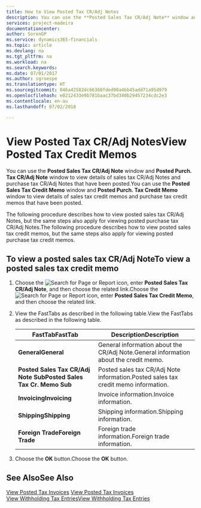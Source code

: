 ```yaml
---
title: How to View Posted Tax CR/Adj Notes
description: You can use the **Posted Sales Tax CR/Adj Note** window and **Posted Purch. Tax CR/Adj Note** window to view details of sales tax CR/Adj Notes and purchase tax CR/Adj Notes that have been posted.
services: project-madeira
documentationcenter: 
author: SorenGP
ms.service: dynamics365-financials
ms.topic: article
ms.devlang: na
ms.tgt_pltfrm: na
ms.workload: na
ms.search.keywords: 
ms.date: 07/01/2017
ms.author: sgroespe
ms.translationtype: HT
ms.sourcegitcommit: 046a42582dc66368fded90a4bb45add71a95d979
ms.openlocfilehash: e0212433e9b781baac37bd340b29457234cdc2e3
ms.contentlocale: en-au
ms.lasthandoff: 07/02/2018

---
```

# <a name="view-posted-tax-credit-memos"></a><span data-ttu-id="b6560-103">View Posted Tax CR/Adj Notes</span><span class="sxs-lookup"><span data-stu-id="b6560-103">View Posted Tax Credit Memos</span></span>
<span data-ttu-id="b6560-104">You can use the **Posted Sales Tax CR/Adj Note** window and **Posted Purch. Tax CR/Adj Note** window to view details of sales tax CR/Adj Notes and purchase tax CR/Adj Notes that have been posted.</span><span class="sxs-lookup"><span data-stu-id="b6560-104">You can use the **Posted Sales Tax Credit Memo** window and **Posted Purch. Tax Credit Memo** window to view details of sales tax credit memos and purchase tax credit memos that have been posted.</span></span>  

<span data-ttu-id="b6560-105">The following procedure describes how to view posted sales tax CR/Adj Notes, but the same steps also apply for viewing posted purchase tax CR/Adj Notes.</span><span class="sxs-lookup"><span data-stu-id="b6560-105">The following procedure describes how to view posted sales tax credit memos, but the same steps also apply for viewing posted purchase tax credit memos.</span></span>  

## <a name="to-view-a-posted-sales-tax-credit-memo"></a><span data-ttu-id="b6560-106">To view a posted sales tax CR/Adj Note</span><span class="sxs-lookup"><span data-stu-id="b6560-106">To view a posted sales tax credit memo</span></span>  

1.  <span data-ttu-id="b6560-107">Choose the ![Search for Page or Report](../../media/ui-search/search_small.png "Search for Page or Report icon") icon, enter **Posted Sales Tax CR/Adj Note**, and then choose the related link.</span><span class="sxs-lookup"><span data-stu-id="b6560-107">Choose the ![Search for Page or Report](../../media/ui-search/search_small.png "Search for Page or Report icon") icon, enter **Posted Sales Tax Credit Memo**, and then choose the related link.</span></span>  
2.  <span data-ttu-id="b6560-108">View the FastTabs as described in the following table.</span><span class="sxs-lookup"><span data-stu-id="b6560-108">View the FastTabs as described in the following table.</span></span>  

    |<span data-ttu-id="b6560-109">FastTab</span><span class="sxs-lookup"><span data-stu-id="b6560-109">FastTab</span></span>|<span data-ttu-id="b6560-110">Description</span><span class="sxs-lookup"><span data-stu-id="b6560-110">Description</span></span>|  
    |-------------|---------------------------------------|  
    |<span data-ttu-id="b6560-111">**General**</span><span class="sxs-lookup"><span data-stu-id="b6560-111">**General**</span></span>|<span data-ttu-id="b6560-112">General information about the CR/Adj Note.</span><span class="sxs-lookup"><span data-stu-id="b6560-112">General information about the credit memo.</span></span>|  
    |<span data-ttu-id="b6560-113">**Posted Sales Tax CR/Adj Note Sub**</span><span class="sxs-lookup"><span data-stu-id="b6560-113">**Posted Sales Tax Cr. Memo Sub**</span></span>|<span data-ttu-id="b6560-114">Posted sales tax CR/Adj Note information.</span><span class="sxs-lookup"><span data-stu-id="b6560-114">Posted sales tax credit memo information.</span></span>|  
    |<span data-ttu-id="b6560-115">**Invoicing**</span><span class="sxs-lookup"><span data-stu-id="b6560-115">**Invoicing**</span></span>|<span data-ttu-id="b6560-116">Invoice information.</span><span class="sxs-lookup"><span data-stu-id="b6560-116">Invoice information.</span></span>|  
    |<span data-ttu-id="b6560-117">**Shipping**</span><span class="sxs-lookup"><span data-stu-id="b6560-117">**Shipping**</span></span>|<span data-ttu-id="b6560-118">Shipping information.</span><span class="sxs-lookup"><span data-stu-id="b6560-118">Shipping information.</span></span>|  
    |<span data-ttu-id="b6560-119">**Foreign Trade**</span><span class="sxs-lookup"><span data-stu-id="b6560-119">**Foreign Trade**</span></span>|<span data-ttu-id="b6560-120">Foreign trade information.</span><span class="sxs-lookup"><span data-stu-id="b6560-120">Foreign trade information.</span></span>|  

3.  <span data-ttu-id="b6560-121">Choose the **OK** button.</span><span class="sxs-lookup"><span data-stu-id="b6560-121">Choose the **OK** button.</span></span>  

## <a name="see-also"></a><span data-ttu-id="b6560-122">See Also</span><span class="sxs-lookup"><span data-stu-id="b6560-122">See Also</span></span>  
 <span data-ttu-id="b6560-123">[View Posted Tax Invoices](how-to-view-posted-tax-invoices.md) </span><span class="sxs-lookup"><span data-stu-id="b6560-123">[View Posted Tax Invoices](how-to-view-posted-tax-invoices.md) </span></span>  
 [<span data-ttu-id="b6560-124">View Withholding Tax Entries</span><span class="sxs-lookup"><span data-stu-id="b6560-124">View Withholding Tax Entries</span></span>](how-to-view-withholding-tax-entries.md) 

